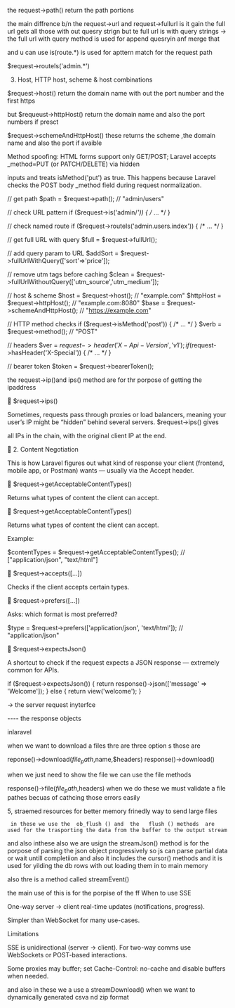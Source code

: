the request->path() return the path portions 

the main diffrence b/n the request->url and request->fullurl is  it gain  the full url gets all those with out quesry strign but  te full url is with query strings
->  the full url with query method is used for  append quesryin anf merge that 

  and u  can use  is(route.*) is used for apttern match for the request path 

  $request->routeIs('admin.*')


  3) Host, HTTP host, scheme & host combinations



  $request->host() return the domain name with out the port number and the first https

  but $requeust->httpHost()  return the domain name and also the port numbers if presct 

  $request->schemeAndHttpHost()  these returns  the scheme ,the domain  name and also the port if avaible


  Method spoofing: HTML forms support only GET/POST; Laravel accepts _method=PUT (or PATCH/DELETE) via hidden 
  
  
  
  
  
  
  inputs and treats isMethod('put') as true. This happens because Laravel checks the POST body _method field during request normalization.



  // get path
$path = $request->path(); // "admin/users"

// check URL pattern
if ($request->is('admin/*')) { /* ... */ }

// check named route
if ($request->routeIs('admin.users.index')) { /* ... */ }

// get full URL with query
$full = $request->fullUrl();

// add query param to URL
$addSort = $request->fullUrlWithQuery(['sort'=>'price']);

// remove utm tags before caching
$clean = $request->fullUrlWithoutQuery(['utm_source','utm_medium']);

// host & scheme
$host = $request->host();               // "example.com"
$httpHost = $request->httpHost();       // "example.com:8080"
$base = $request->schemeAndHttpHost();  // "https://example.com"

// HTTP method checks
if ($request->isMethod('post')) { /* ... */ }
$verb = $request->method(); // "POST"

// headers
$ver = $request->header('X-Api-Version', 'v1');
if ($request->hasHeader('X-Special')) { /* ... */ }

// bearer token
$token = $request->bearerToken();



the request->ip()and ips() method are for thr porpose of getting the ipaddress


🔹 $request->ips()

Sometimes, requests pass through proxies or load balancers, meaning your user’s IP might be “hidden” behind several servers.
$request->ips() gives 


all IPs in the chain, with the original client IP at the end.


🧠 2. Content Negotiation

This is how Laravel figures out what kind of response your client (frontend, mobile app, or Postman) wants — usually via the Accept header.

🔹 $request->getAcceptableContentTypes()

Returns what types of content the client can accept.


🔹 $request->getAcceptableContentTypes()

Returns what types of content the client can accept.

Example:

$contentTypes = $request->getAcceptableContentTypes();
// ["application/json", "text/html"]


🔹 $request->accepts([...])

Checks if the client accepts certain types.



🔹 $request->prefers([...])

Asks: which format is most preferred?

$type = $request->prefers(['application/json', 'text/html']);
// "application/json"



🔹 $request->expectsJson()

A shortcut to check if the request expects a JSON response — extremely common for APIs.

if ($request->expectsJson()) {
    return response()->json(['message' => 'Welcome']);
} else {
    return view('welcome');
}

-> the server request inyterfce


----  the response objects 

inlaravel  

 when we want to download  a files thre are three option s those are

 reponse()->download($file_path,$name,$headers)
 response()->download()


 when we just need to show the file we  can  use the  file methods

 response()->file($file_path,$headers)
   when we do these we must validate a file pathes becuas   of cathcing  those  errors easily 

   5, straemed resources for better memory frinedly way to send large files

     in these we use the  ob_flush () and  the   flush () methods  are used for the trasporting the data from the buffer to the output stream


and also inthese also we are usign the  streamJson() method   is for the porpose of parsing  the json object progressively  so js can parse partial data or wait untill completiion
  and also  it includes the cursor() methods  and it is used for  yilding the db rows with out loading  them in to  main memory



also thre is a method called   streamEvent()

the main use of this is for the porpise of the ff When to use SSE

One-way server → client real-time updates (notifications, progress).

Simpler than WebSocket for many use-cases.

Limitations

SSE is unidirectional (server → client). For two-way comms use WebSockets or POST-based interactions.

Some proxies may buffer; set Cache-Control: no-cache and disable buffers when needed.



and also in these we a use a streamDownload() when we want to dynamically generated  csva nd zip format 